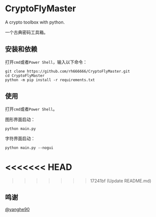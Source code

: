# CryptoFlyMaster
A crypto toolbox with python.  

一个古典密码工具箱。

## 安装和依赖
打开`cmd`或者`Power Shell`，输入以下命令：
```shell
git clone https://github.com/rh666666/CryptoFlyMaster.git
cd CryptoFlyMaster
python -m pip install -r requirements.txt
```
## 使用
打开`cmd`或者`Power Shell`。  

图形界面启动：
```shell
python main.py
```
字符界面启动：
```shell
python main.py --nogui
```
<<<<<<< HEAD
=======

>>>>>>> 17241bf (Update README.md)
## 鸣谢
<a href='https://github.com/yanghe90'>@yanghe90</a>